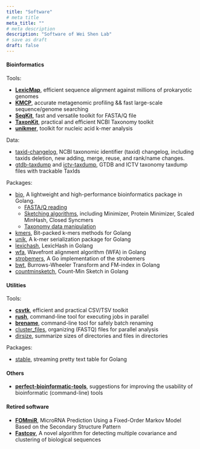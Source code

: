 ```yaml
---
title: "Software"
# meta title
meta_title: ""
# meta description
description: "Software of Wei Shen Lab"
# save as draft
draft: false
---
```


#### Bioinformatics

Tools:

- **[LexicMap](https://github.com/shenwei356/LexicMap)**, efficient sequence alignment against millions of prokaryotic genomes
- **[KMCP](https://github.com/shenwei356/kmcp)**, accurate metagenomic profiling && fast large-scale sequence/genome searching
- **[SeqKit](https://github.com/shenwei356/seqkit)**, fast and versatile toolkit for FASTA/Q file
- **[TaxonKit](https://github.com/shenwei356/taxonkit)**, practical and efficient NCBI Taxonomy toolkit
- **[unikmer](https://github.com/shenwei356/unikmer)**, toolkit for nucleic acid k-mer analysis

Data:

- [taxid-changelog](https://github.com/shenwei356/taxid-changelog), NCBI taxonomic identifier (taxid) changelog, including taxids deletion, new adding, merge, reuse, and rank/name changes.
- [gtdb-taxdump](https://github.com/shenwei356/gtdb-taxdump) and [ictv-taxdump](https://github.com/shenwei356/ictv-taxdump), GTDB and ICTV taxonomy taxdump files with trackable TaxIds

Packages:

- [bio](https://github.com/shenwei356/bio), A lightweight and high-performance bioinformatics package in Golang.
    - [FASTA/Q reading](https://github.com/shenwei356/bio/tree/master/seqio)
    - [Sketching algorithms](https://github.com/shenwei356/bio/tree/master/sketches), including Minimizer, Protein Minimizer, Scaled MinHash, Closed Syncmers
    - [Taxonomy data manipulation](https://github.com/shenwei356/bio/tree/master/taxdump)
- [kmers](https://github.com/shenwei356/kmers), Bit-packed k-mers methods for Golang
- [unik](https://github.com/shenwei356/unik), A k-mer serialization package for Golang
- [lexichash](https://github.com/shenwei356/lexichash), LexicHash in Golang
- [wfa](https://github.com/shenwei356/wfa), Wavefront alignment algorithm (WFA) in Golang
- [strobemers](https://github.com/shenwei356/strobemers), A Go implementation of the strobemers
- [bwt](https://github.com/shenwei356/bwt), Burrows-Wheeler Transform and FM-index in Golang
- [countminsketch](https://github.com/shenwei356/countminsketch), Count-Min Sketch in Golang


#### Utilities 

Tools:

- **[csvtk](https://github.com/shenwei356/csvtk)**, efficient and practical CSV/TSV toolkit
- **[rush](https://github.com/shenwei356/rush)**, command-line tool for executing jobs in parallel
- **[brename](https://github.com/shenwei356/brename)**, command-line tool for safely batch renaming
- [cluster_files](https://github.com/shenwei356/cluster_files), organizing (FASTQ) files for parallel analysis
- [dirsize](https://github.com/shenwei356/dirsize), summarize sizes of directories and files in directories

Packages:

- [stable](https://github.com/shenwei356/stable), streaming pretty text table for Golang

#### Others

- **[perfect-bioinformatic-tools](https://github.com/shenwei356/perfect-bioinformatic-tools)**, suggestions for improving the usability of bioinformatic (command-line) tools

#### Retired software

- **[FOMmiR](https://github.com/yanlilab/FOMmiR)**, MicroRNA Prediction Using a Fixed-Order Markov Model Based on the Secondary Structure Pattern
- **[Fastcov](https://github.com/yanlilab/fastcov)**, A novel algorithm for detecting multiple covariance and clustering of biological sequences
